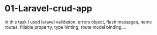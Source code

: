 # 01-Laravel-crud-app
In this task I used laravel validation, errors object, flash messages, name routes, fillable property, type hinting, route model binding....
